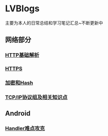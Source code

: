 # LVBlogs
主要为本人的日常总结和学习笔记汇总~不断更新中
## 网络部分
### [HTTP基础解析](https://github.com/lvzishen/LVBlogs/blob/master/%E7%BD%91%E7%BB%9C/Http%E5%9F%BA%E7%A1%80.md)
### [HTTPS](https://github.com/lvzishen/LVBlogs/blob/master/%E7%BD%91%E7%BB%9C/HTTPS.md)
### [加密和Hash](https://github.com/lvzishen/LVBlogs/blob/master/%E7%BD%91%E7%BB%9C/%E5%8A%A0%E5%AF%86%E6%96%B9%E5%BC%8F%E5%92%8CHash.md)
### [TCP/IP协议组及相关知识点](https://github.com/lvzishen/LVBlogs/blob/master/%E7%BD%91%E7%BB%9C/TCPIP%E5%8D%8F%E8%AE%AE%E6%97%8F.md)
## Android
### [Handler难点攻克](https://github.com/lvzishen/LVBlogs/blob/master/Android/Handler.md)
